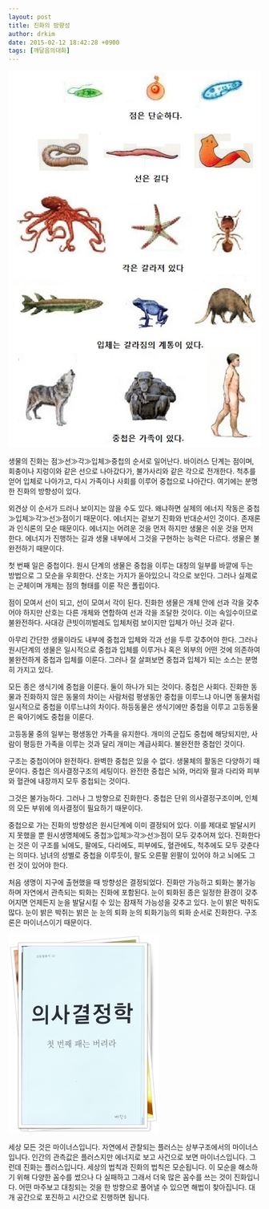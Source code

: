 ```yaml
---
layout: post
title: 진화의 방향성
author: drkim
date: 2015-02-12 18:42:28 +0900
tags: [깨달음의대화]
---
```


![](/files/attach/images/198/739/565/66.jpg)   


  

      
생물의 진화는 점≫선≫각≫입체≫중첩의 순서로 일어난다. 바이러스 단계는 점이며, 회충이나 지렁이와 같은 선으로 나아갔다가, 불가사리와 같은 각으로 전개한다. 척추를 얻어 입체로 나아가고, 다시 가족이나 사회를 이루어 중첩으로 나아간다. 여기에는 분명한 진화의 방향성이 있다. 

  


외견상 이 순서가 드러나 보이지는 않을 수도 있다. 왜냐하면 실제의 에너지 작동은 중첩≫입체≫각≫선≫점이기 때문이다. 에너지는 겉보기 진화와 반대순서인 것이다. 존재론과 인식론의 모순 때문이다. 에너지는 어려운 것을 먼저 하지만 생물은 쉬운 것을 먼저 한다. 에너지가 진행하는 길과 생물 내부에서 그것을 구현하는 능력은 다르다. 생물은 불완전하기 때문이다. 

  


첫 번째 일은 중첩이다. 원시 단계의 생물은 중첩을 이루는 대칭의 일부를 바깥에 두는 방법으로 그 모순을 우회한다. 산호는 가지가 돋아있으니 각으로 보인다. 그러나 실제로는 군체이며 개체는 점의 형태를 이룬 작은 폴립이다.

  


점이 모여서 선이 되고, 선이 모여서 각이 된다. 진화한 생물은 개체 안에 선과 각을 갖추어야 하지만 산호는 다른 개체와 연합하여 선과 각을 조달한 것이다. 이는 속임수이므로 불완전하다. 사대강 큰빗이끼벌레도 입체처럼 보이지만 입체가 아닌 것과 같다.

  


아무리 간단한 생물이라도 내부에 중첩과 입체와 각과 선을 두루 갖추어야 한다. 그러나 원시단계의 생물은 일시적으로 중첩과 입체를 이루거나 혹은 외부의 어떤 것에 의존하여 불완전하게 중첩과 입체를 이룬다. 그러나 잘 살펴보면 중첩과 입체가 되는 소스는 분명히 가지고 있다. 

  


모든 종은 생식기에 중첩을 이룬다. 둘이 하나가 되는 것이다. 중첩은 사회다. 진화한 동물과 진화하지 않은 동물의 차이는 사람처럼 평생동안 중첩을 이루느냐 아니면 동물처럼 일시적으로 중첩을 이루느냐의 차이다. 하등동물은 생식기에만 중첩을 이루고 고등동물은 육아기에도 중첩을 이룬다. 

  


고등동물 중의 일부는 평생동안 가족을 유지한다. 개미의 군집도 중첩에 해당되지만, 사람이 평등한 가족을 이루는 것과 달리 개미는 계급사회다. 불완전한 중첩인 것이다. 

  


구조는 중첩이어야 완전하다. 완벽한 중첩은 있을 수 없다. 생물체의 활동은 다양하기 때문이다. 중첩은 의사결정구조의 세팅이다. 완전한 중첩은 뇌와, 머리와 팔과 다리와 피부와 혈관에 내장까지 모두 중첩되는 것이다.

  


그것은 불가능하다. 그러나 그 방향으로 진화한다. 중첩은 단위 의사결정구조이며, 인체의 모든 부위에 의사결정이 필요하기 때문이다. 

  


중첩으로 가는 진화의 방향성은 원시단계에 이미 결정되어 있다. 이를 제대로 발달시키지 못했을 뿐 원시생명체에도 중첩≫입체≫각≫선≫점이 모두 갖추어져 있다. 진화한다는 것은 이 구조를 뇌에도, 팔에도, 다리에도, 피부에도, 혈관에도, 척추에도 모두 갖춘다는 의미다. 남녀의 성별로 중첩을 이루듯이, 팔도 오른팔 왼팔이 있어야 하고 뇌에도 그런 것이 있어야 한다. 

  


처음 생명이 지구에 출현했을 때 방향성은 결정되었다. 진화만 가능하고 퇴화는 불가능하며 자연에서 관측되는 퇴화는 진화에 포함된다. 눈이 퇴화된 종은 일정한 환경이 갖추어지면 언제든지 눈을 발달시킬 수 있는 잠재적 가능성을 갖추고 있다. 눈이 밝은 박쥐도 많다. 눈이 밝은 박쥐는 밝은 눈 눈의 퇴화 눈의 퇴화기능의 퇴화 순서로 진화한다. 구조론은 마이너스이기 때문이다. 

  



![](/files/attach/images/198/739/565/111.JPG)   


  


세상 모든 것은 마이너스입니다. 자연에서 관찰되는 플러스는 상부구조에서의 마이너스입니다. 인간의 관측값은 플러스지만 에너지로 보고 사건으로 보면 마이너스입니다. 그런데 진화는 플러스입니다. 세상의 법칙과 진화의 법칙은 모순됩니다. 이 모순을 해소하기 위해 다양한 꼼수를 썼으나 다 실패하고 그래서 더욱 많은 꼼수를 쓰는 것이 진화입니다. 어떤 마주보고 대칭되는 것을 한 방향으로 풀어낼 수 있으면 해법이 찾아집니다. 대개 공간으로 포진하고 시간으로 진행하면 됩니다.